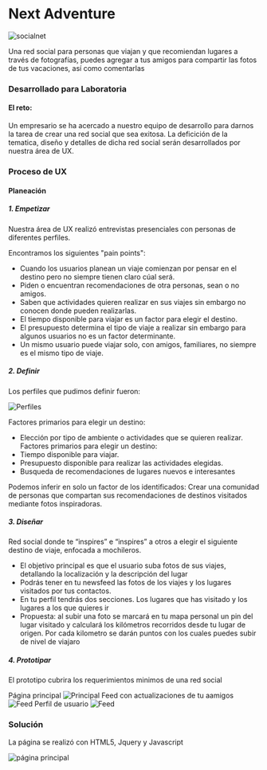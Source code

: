 # Next Adventure

![socialnet](https://user-images.githubusercontent.com/32862353/38569138-279fa846-3cb0-11e8-882a-2f9a899abdb5.jpg)

Una red social para personas que viajan y que recomiendan lugares a través de fotografías, puedes agregar a tus amigos para compartir 
las fotos de tus vacaciones, así como comentarlas

### Desarrollado para Laboratoria

#### El reto:
Un empresario se ha acercado a nuestro equipo de desarrollo para darnos la tarea de crear una red social que sea exitosa. La deficición de la tematica, diseño y detalles de dicha red social serán desarrollados por nuestra área de UX.

### Proceso de UX
#### Planeación
##### 1. Empetizar
Nuestra área de UX realizó entrevistas presenciales con personas de diferentes perfiles.

Encontramos los siguientes "pain points":

* Cuando los usuarios planean un viaje comienzan por pensar en el destino pero no siempre tienen claro cúal será.
* Piden o encuentran recomendaciones de otra personas, sean o no amigos.
* Saben que actividades quieren realizar en sus viajes sin embargo no conocen donde pueden realizarlas.
* El tiempo disponible para viajar es un factor para elegir el destino.
* El presupuesto determina el tipo de viaje a realizar sin embargo para algunos usuarios no es un factor determinante.
* Un mismo usuario puede viajar solo, con amigos, familiares, no siempre es el mismo tipo de viaje.

##### 2. Definir
Los perfiles que pudimos definir fueron:

![Perfiles](assets/images/perfiles.png)

Factores primarios para elegir un destino:
* Elección por tipo de ambiente o actividades que se quieren realizar.
Factores primarios para elegir un destino:
* Tiempo disponible para viajar.
* Presupuesto disponible para realizar las actividades elegidas.
* Busqueda de recomendaciones de lugares nuevos e interesantes

Podemos inferir en solo un factor de los identificados:
Crear una comunidad de personas que compartan sus recomendaciones de destinos visitados mediante fotos inspiradoras.

##### 3. Diseñar

Red social donde te “inspires” e “inspires” a otros a elegir el siguiente destino de viaje, enfocada a mochileros.
* El objetivo principal es que el usuario suba fotos de sus viajes, detallando la localización y la descripción del lugar
* Podrás tener en tu newsfeed las fotos de los viajes y los lugares visitados por tus contactos.
* En tu perfil tendrás dos secciones. Los lugares que has visitado y los lugares a los que quieres ir
* Propuesta: al subir una foto se marcará en tu mapa personal un pin del lugar visitado y calculará los kilómetros recorridos desde tu lugar de origen. Por cada kilometro se darán puntos con los cuales puedes subir de nivel de viajaro

##### 4. Prototipar
El prototipo cubrira los requerimientos minimos de una red social

Página principal
![Principal](assets/images/inicio.jpg)
Feed con actualizaciones de tu aamigos
![Feed](assets/images/feed.jpg)
Perfil de usuario
![Feed](assets/images/perfil.jpg)

### Solución

La página se realizó con HTML5, Jquery y Javascript

![página principal](assets/images/red-social.png)
